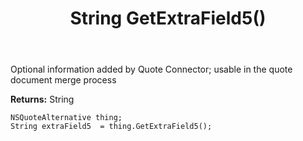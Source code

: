 ﻿---
uid: crmscript_ref_NSQuoteAlternative_GetExtraField5
title: String GetExtraField5()
intellisense: NSQuoteAlternative.GetExtraField5
keywords: NSQuoteAlternative, GetExtraField5
so.topic: reference
---

Optional information added by Quote Connector; usable in the quote document merge process

**Returns:** String


```crmscript
NSQuoteAlternative thing;
String extraField5  = thing.GetExtraField5();
```


